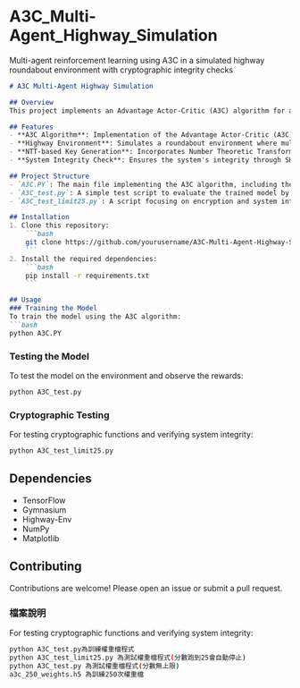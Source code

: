 # A3C_Multi-Agent_Highway_Simulation
Multi-agent reinforcement learning using A3C in a simulated highway roundabout environment with cryptographic integrity checks

```markdown
# A3C Multi-Agent Highway Simulation

## Overview
This project implements an Advantage Actor-Critic (A3C) algorithm for a multi-agent environment using a highway roundabout simulation. The implementation focuses on reinforcement learning with a TensorFlow backend to train agents to navigate in a complex roundabout environment.

## Features
- **A3C Algorithm**: Implementation of the Advantage Actor-Critic (A3C) algorithm for multi-agent training.
- **Highway Environment**: Simulates a roundabout environment where multiple agents interact.
- **NTT-based Key Generation**: Incorporates Number Theoretic Transform (NTT) for secure key generation.
- **System Integrity Check**: Ensures the system's integrity through SHA256 hashing and HMAC verification.

## Project Structure
- `A3C.PY`: The main file implementing the A3C algorithm, including the environment setup, model definition, and training loop.
- `A3C_test.py`: A simple test script to evaluate the trained model by running it in the environment and outputting the total reward per episode.
- `A3C_test_limit25.py`: A script focusing on encryption and system integrity check, incorporating cryptographic techniques to secure communication between agents.

## Installation
1. Clone this repository:
    ```bash
    git clone https://github.com/yourusername/A3C-Multi-Agent-Highway-Simulation.git
    ```
2. Install the required dependencies:
    ```bash
    pip install -r requirements.txt
    ```

## Usage
### Training the Model
To train the model using the A3C algorithm:
```bash
python A3C.PY
```

### Testing the Model
To test the model on the environment and observe the rewards:
```bash
python A3C_test.py
```

### Cryptographic Testing
For testing cryptographic functions and verifying system integrity:
```bash
python A3C_test_limit25.py
```

## Dependencies
- TensorFlow
- Gymnasium
- Highway-Env
- NumPy
- Matplotlib

## Contributing
Contributions are welcome! Please open an issue or submit a pull request.

### 檔案說明
For testing cryptographic functions and verifying system integrity:
```bash
python A3C_test.py為訓練權重檔程式
python A3C_test_limit25.py 為測試權重檔程式(分數跑到25會自動停止)
python A3C_test.py 為測試權重檔程式(分數無上限)
a3c_250_weights.h5 為訓練250次權重檔
```
